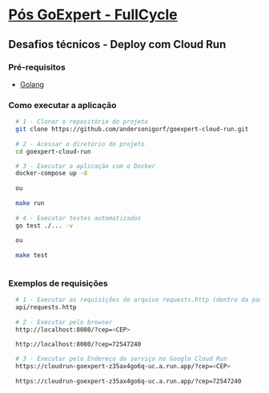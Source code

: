 # [Pós GoExpert - FullCycle](https://fullcycle.com.br)

## Desafios técnicos - Deploy com Cloud Run

### Pré-requisitos
- [Golang](https://golang.org/)

### Como executar a aplicação

```bash
  # 1 - Clonar o repositório do projeto
  git clone https://github.com/andersonigorf/goexpert-cloud-run.git
  
  # 2 - Acessar o diretório do projeto
  cd goexpert-cloud-run

  # 3 - Executar a aplicação com o Docker
  docker-compose up -d
  
  ou
  
  make run
  
  # 4 - Executar testes automatizados
  go test ./... -v
  
  ou
  
  make test
  
```

### Exemplos de requisições

```bash
  # 1 - Executar as requisições do arquivo requests.http (dentro da pasta ./api)
  api/requests.http
  
  # 2 - Executar pelo browser
  http://localhost:8080/?cep=<CEP>
   
  http://localhost:8080/?cep=72547240

  # 3 - Executar pelo Endereço do serviço no Google Cloud Run
  https://cloudrun-goexpert-z35ax4go6q-uc.a.run.app/?cep=<CEP>
  
  https://cloudrun-goexpert-z35ax4go6q-uc.a.run.app/?cep=72547240
```